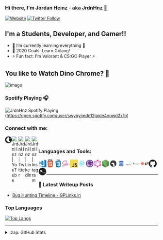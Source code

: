 ### Hi there, I'm Jordan Heinz - aka [JrdnHnz][website] 👋

[![Website](https://img.shields.io/website?label=jrdnhnz.my.id&style=for-the-badge&url=https%3A%2F%2Fjrdnhnz.my.id)](https://jrdnhnz.my.id)
[![Twitter Follow](https://img.shields.io/twitter/follow/jrdnhnz?color=1DA1F2&logo=twitter&style=for-the-badge)](https://twitter.com/intent/follow?original_referer=https%3A%2F%2Fgithub.com%2Fjrdnhnz&screen_name=jrdnhnz)

## I'm a Students, Developer, and Gamer!!

- 🌱 I’m currently learning everything 🤣
- 🥅 2020 Goals: Learn Golang!
- ⚡ Fun fact: I'm Valorant & CS:GO Player ⚡

## You like to Watch Dino Chrome? 🤣

![image](https://github.com/saadeghi/saadeghi/blob/master/dino.gif)

### Spotify Playing 🎧

<img src="https://now-playing-codeSTACKr.vercel.app/api/spotify-playing" alt="JrdnHnz Spotify Playing" width="350" />(https://open.spotify.com/user/swyqyimdc12jajde4vpwd2x1b)

### Connect with me:

<img align="left" alt="jrdnhnz.com" width="22px" src="https://raw.githubusercontent.com/iconic/open-iconic/master/svg/globe.svg" />
<img align="left" alt="JrdnHnz | YouTube" width="22px" src="https://cdn.jsdelivr.net/npm/simple-icons@v3/icons/youtube.svg" />
<img align="left" alt="JrdnHnz | Twitter" width="22px" src="https://cdn.jsdelivr.net/npm/simple-icons@v3/icons/twitter.svg" />
<img align="left" alt="JrdnHnz | LinkedIn" width="22px" src="https://cdn.jsdelivr.net/npm/simple-icons@v3/icons/linkedin.svg" />
<img align="left" alt="JrdnHnz | Instagram" width="22px" src="https://cdn.jsdelivr.net/npm/simple-icons@v3/icons/instagram.svg" />

<br />

### Languages and Tools:

<img align="left" alt="Visual Studio Code" width="26px" src="https://raw.githubusercontent.com/github/explore/80688e429a7d4ef2fca1e82350fe8e3517d3494d/topics/visual-studio-code/visual-studio-code.png" />
<img align="left" alt="HTML5" width="26px" src="https://raw.githubusercontent.com/github/explore/80688e429a7d4ef2fca1e82350fe8e3517d3494d/topics/html/html.png" />
<img align="left" alt="CSS3" width="26px" src="https://raw.githubusercontent.com/github/explore/80688e429a7d4ef2fca1e82350fe8e3517d3494d/topics/css/css.png" />
<img align="left" alt="Sass" width="26px" src="https://raw.githubusercontent.com/github/explore/80688e429a7d4ef2fca1e82350fe8e3517d3494d/topics/sass/sass.png" />
<img align="left" alt="JavaScript" width="26px" src="https://raw.githubusercontent.com/github/explore/80688e429a7d4ef2fca1e82350fe8e3517d3494d/topics/javascript/javascript.png" />
<img align="left" alt="React" width="26px" src="https://raw.githubusercontent.com/github/explore/80688e429a7d4ef2fca1e82350fe8e3517d3494d/topics/react/react.png" />
<img align="left" alt="Gatsby" width="26px" src="https://raw.githubusercontent.com/github/explore/e94815998e4e0713912fed477a1f346ec04c3da2/topics/gatsby/gatsby.png" />
<img align="left" alt="GraphQL" width="26px" src="https://raw.githubusercontent.com/github/explore/80688e429a7d4ef2fca1e82350fe8e3517d3494d/topics/graphql/graphql.png" />
<img align="left" alt="Node.js" width="26px" src="https://raw.githubusercontent.com/github/explore/80688e429a7d4ef2fca1e82350fe8e3517d3494d/topics/nodejs/nodejs.png" />
<img align="left" alt="Deno" width="26px" src="https://raw.githubusercontent.com/github/explore/361e2821e2dea67711cde99c9c40ed357061cf27/topics/deno/deno.png" />
<img align="left" alt="SQL" width="26px" src="https://raw.githubusercontent.com/github/explore/80688e429a7d4ef2fca1e82350fe8e3517d3494d/topics/sql/sql.png" />
<img align="left" alt="MySQL" width="26px" src="https://raw.githubusercontent.com/github/explore/80688e429a7d4ef2fca1e82350fe8e3517d3494d/topics/mysql/mysql.png" />
<img align="left" alt="MongoDB" width="26px" src="https://raw.githubusercontent.com/github/explore/80688e429a7d4ef2fca1e82350fe8e3517d3494d/topics/mongodb/mongodb.png" />
<img align="left" alt="Git" width="26px" src="https://raw.githubusercontent.com/github/explore/80688e429a7d4ef2fca1e82350fe8e3517d3494d/topics/git/git.png" />
<img align="left" alt="GitHub" width="26px" src="https://raw.githubusercontent.com/github/explore/78df643247d429f6cc873026c0622819ad797942/topics/github/github.png" />
<img align="left" alt="Terminal" width="26px" src="https://raw.githubusercontent.com/github/explore/80688e429a7d4ef2fca1e82350fe8e3517d3494d/topics/terminal/terminal.png" />

<br />
<br />

---


### 📕 Latest Writeup Posts

<!-- BLOG-POST-LIST:START -->
- [Bug Hunting Timeline - GPLinks.in](https://medium.com/@jrdnhnz/penemuan-celah-pada-website-gplinks-in-7d6727c096ae)
<!-- BLOG-POST-LIST:END -->

### Top Languages

[![Top Langs](https://github-readme-stats.vercel.app/api/top-langs/?username=anuraghazra&layout=compact)](https://github.com/anuraghazra/github-readme-stats)

---

<details>
  <summary>:zap: GitHub Stats</summary>

  <img align="left" alt="jrdnhnz's GitHub Stats" src="https://github-readme-stats.codestackr.vercel.app/api?username=jrdnhnz&show_icons=true&hide_border=true" />

</details>

[website]: https://jrdnhnz.org
[instagram]: https://instagram.com/jrdnhnz
[facebook]: https://facebook.com/H4cK3d.go.id
